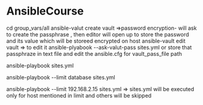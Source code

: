 # AnsibleCourse

cd group_vars/all
ansible-valut create vault =>password encryption- will ask to create the passphrase , then editor will open up to store the password and its value which will be storeed encrypted on host
ansible-vault edit vault => to edit it
ansible-plyabook --ask-valut-pass sites.yml
or store that passphraze in text file and edit the ansible.cfg for vault_pass_file path

ansible-playbook sites.yml

ansible-playbook --limit database sites.yml

ansible-playbook --limit 192.168.2.15 sites.yml => sites.yml will be executed only for host mentioned in limit and others will be skipped

